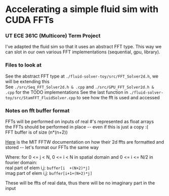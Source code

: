 # Accelerating a simple fluid sim with CUDA FFTs
### UT ECE 361C (Multicore) Term Project
I've adapted the fluid sim so that it uses an abstract FFT type. This way we can slot in our own various FFT implementations (sequential, gpu, library).    
### Files to look at
See the abstract FFT type at `./fluid-solver-toy/src/FFT_Solver2d.h`, we will be extending this      
See `./src/Seq_FFT_Solver2d.h & .cpp` and `./src/GPU_FFT_Solver2d.h & .cpp` for the TODO implementations
See the last function in `./fluid-solver-toy/src/StamFFT_FluidSolver.cpp` to see how the fft is used and accessed           

### Notes on fft buffer format
      
FFTs will be performed on inputs of real #'s represented as float arrays        
the FFTs should be performed in place -- even if this is just a copy :(        
FFT buffer is of size (n*(n+2))        
        
[Here](https://www.fftw.org/fftw3_doc/Multi_002dDimensional-DFTs-of-Real-Data.html) is the MIT FFTW documentation on how their 2d ffts are formatted and stored -- let's format our FFTs the same way        
          
Where: for 0 <= j < N, 0 <= i < N in spatial domain and 0 <= i <= N/2 in fourier domain:         
real part of elem i,j: `buffer[i  +(N+2)*j]`    
imag part of elem i,j: `buffer[i+1+(N+2)*j]`       
       
These will be ffts of real data, thus there will be no imaginary part in the input       
